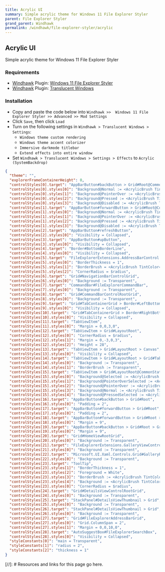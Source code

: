 ```yaml
---
title: Acrylic UI
summary: Simple acrylic theme for Windows 11 File Explorer Styler
parent: File Explorer Styler
grand_parent: Windhawk
permalink: /windhawk/file-explorer-styler/acrylic
---
```


## Acrylic UI
Simple acrylic theme for Windows 11 File Explorer Styler

### Requirements

- [Windhawk] Plugin: [Windows 11 File Explorer Styler]
- [Windhawk] Plugin: [Translucent Windows]

### Installation

- Copy and paste the code below into `Windhawk >>  Windows 11 File Explorer Styler >> Advanced >> Mod Settings`
- Click `Save`, then click `Load`
- Turn on the following settings in `Windhawk > Translucent Windows > Settings`:
  - `Windows theme custom rendering`
  - `Windows theme accent colorizer`
  - `Immersive darkmode titlebar`
  - `Extend effects into entire window`
- Set `Windhawk > Translucent Windows > Settings > Effects` to `Acrylic (SystemBackdrop)`

```json
{
  "theme": "",
  "explorerFrameContainerHeight": 0,
  "controlStyles[0].target": "AppBarButton#backButton > Grid#Root@CommonStates > Border#AppBarButtonInnerBorder",
  "controlStyles[0].styles[0]": "Background@Normal := <AcrylicBrush TintColor=\"Transparent\" Opacity=\"0.07\"/>",
  "controlStyles[0].styles[1]": "Background@PointerOver := <AcrylicBrush TintColor=\"{ThemeResource SystemAltLowColor}\" Opacity=\"0.12\"/>",
  "controlStyles[0].styles[2]": "Background@Pressed := <AcrylicBrush TintColor=\"Transparent\" Opacity=\"0.12\"/>",
  "controlStyles[0].styles[3]": "Background@Disabled := <AcrylicBrush TintColor=\"Transparent\" Opacity=\"0.05\"/>",
  "controlStyles[1].target": "AppBarButton#forwardButton > Grid#Root@CommonStates > Border#AppBarButtonInnerBorder",
  "controlStyles[1].styles[0]": "Background@Normal := <AcrylicBrush TintColor=\"Transparent\" Opacity=\"0.05\"/>",
  "controlStyles[1].styles[1]": "Background@PointerOver := <AcrylicBrush TintColor=\"{ThemeResource SystemAltLowColor}\" Opacity=\"0.12\"/>",
  "controlStyles[1].styles[2]": "Background@Pressed := <AcrylicBrush TintColor=\"Transparent\" Opacity=\"0.12\"/>",
  "controlStyles[1].styles[3]": "Background@Disabled := <AcrylicBrush TintColor=\"Transparent\" Opacity=\"0.05\"/>",
  "controlStyles[2].target": "AppBarButton#refreshButton",
  "controlStyles[2].styles[0]": "Visibility = Collapsed",
  "controlStyles[3].target": "AppBarButton#upButton",
  "controlStyles[3].styles[0]": "Visibility = Collapsed",
  "controlStyles[4].target": "Border#BottomBorderLine",
  "controlStyles[4].styles[0]": "Visibility = Collapsed",
  "controlStyles[5].target": "FileExplorerExtensions.AddressBarControl > Grid#PART_LayoutRoot > Grid#NormalModeGrid",
  "controlStyles[5].styles[0]": "BorderThickness = 1",
  "controlStyles[5].styles[1]": "BorderBrush = <AcrylicBrush TintColor=\"Transparent\" Opacity=\"0.5\" />",
  "controlStyles[5].styles[2]": "CornerRadius = $radius",
  "controlStyles[6].target": "Grid#NavigationBarControlGrid",
  "controlStyles[6].styles[0]": "Background := Transparent",
  "controlStyles[7].target": "CommandBar#FileExplorerCommandBar",
  "controlStyles[7].styles[0]": "Background := Transparent",
  "controlStyles[8].target": "Grid#CommandBarControlRootGrid",
  "controlStyles[8].styles[0]": "Background := Transparent",
  "controlStyles[9].target": "Grid#TabContainerGrid > Border#LeftBottomBorderLine",
  "controlStyles[9].styles[0]": "Visibility = Collapsed",
  "controlStyles[10].target": "Grid#TabContainerGrid > Border#RightBottomBorderLine",
  "controlStyles[10].styles[0]": "Visibility = Collapsed",
  "controlStyles[11].target": "TabViewItem",
  "controlStyles[11].styles[0]": "Margin = 0,0,3,0",
  "controlStyles[12].target": "TabViewItem > Grid#LayoutRoot",
  "controlStyles[12].styles[0]": "CornerRadius = $radius",
  "controlStyles[12].styles[1]": "Margin = 0,-3,0,3",
  "controlStyles[12].styles[2]": "Height = 28",
  "controlStyles[13].target": "TabViewItem > Grid#LayoutRoot > Canvas",
  "controlStyles[13].styles[0]": "Visibility = Collapsed",
  "controlStyles[14].target": "TabViewItem > Grid#LayoutRoot > Grid#TabContainer",
  "controlStyles[14].styles[0]": "Background := Transparent",
  "controlStyles[14].styles[1]": "BorderBrush := Transparent",
  "controlStyles[15].target": "TabViewItem > Grid#LayoutRoot@CommonStates",
  "controlStyles[15].styles[0]": "Background@Selected := <AcrylicBrush TintColor=\"{ThemeResource SystemAltLowColor}\" Opacity=\"0.35\" />",
  "controlStyles[15].styles[1]": "Background@PointerOverSelected := <AcrylicBrush TintColor=\"{ThemeResource SystemAltLowColor}\" Opacity=\"0.35\" />",
  "controlStyles[15].styles[2]": "Background@PointerOver := <AcrylicBrush TintColor=\"{ThemeResource SystemAltLowColor}\" Opacity=\"0.13\" />",
  "controlStyles[15].styles[3]": "Background@Normal := <AcrylicBrush TintColor=\"Transparent\" Opacity=\"0.05\" />",
  "controlStyles[15].styles[4]": "Background@PressedSelected := <AcrylicBrush TintColor=\"{ThemeResource SystemAltLowColor}\" Opacity=\"0.35\" />",
  "controlStyles[16].target": "AppBarButton#backButton > Grid#Root",
  "controlStyles[16].styles[0]": "Padding = 2",
  "controlStyles[17].target": "AppBarButton#forwardButton > Grid#Root",
  "controlStyles[17].styles[0]": "Padding = 2",
  "controlStyles[18].target": "AppBarButton#forwardButton > Grid#Root > Grid#ContentRoot > Viewbox#ContentViewbox",
  "controlStyles[18].styles[0]": "Margin = 9",
  "controlStyles[19].target": "AppBarButton#backButton > Grid#Root > Grid#ContentRoot > Viewbox#ContentViewbox",
  "controlStyles[19].styles[0]": "Margin = 9",
  "controlStyles[20].target": "Grid#HomeViewRootGrid",
  "controlStyles[20].styles[0]": "Background := Transparent",
  "controlStyles[21].target": "FileExplorerExtensions.GalleryViewControl#GalleryViewControl > Grid",
  "controlStyles[21].styles[0]": "Background := Transparent",
  "controlStyles[22].target": "Microsoft.UI.Xaml.Controls.Grid#GalleryRootGrid",
  "controlStyles[22].styles[0]": "Background := Transparent",
  "controlStyles[23].target": "ToolTip",
  "controlStyles[23].styles[1]": "BorderThickness = 1",
  "controlStyles[23].styles[2]": "Foreground = White",
  "controlStyles[23].styles[3]": "BorderBrush := <AcrylicBrush TintColor=\"Transparent\" Opacity=\"0.8\" />",
  "controlStyles[23].styles[4]": "Background := <AcrylicBrush TintColor=\"Transparent\" Opacity=\"0.4\" />",
  "controlStyles[23].styles[0]": "CornerRadius = $radius",
  "controlStyles[24].target": "Grid#DetailsViewControlRootGrid",
  "controlStyles[24].styles[0]": "Background := Transparent",
  "controlStyles[25].target": "StackPanel#DetailsViewThumbnail > Grid",
  "controlStyles[25].styles[0]": "Background := Transparent",
  "controlStyles[26].target": "StackPanel#DetailsViewThumbnail > Grid",
  "controlStyles[26].styles[0]": "Background := Transparent",
  "controlStyles[27].target": "Grid#FileExplorerAddressBarGrid",
  "controlStyles[27].styles[0]": "Grid.ColumnSpan = 2",
  "controlStyles[27].styles[1]": "Margin = 0,0,10,0",
  "controlStyles[28].target": "AutoSuggestBox#FileExplorerSearchBox",
  "controlStyles[28].styles[0]": "Visibility = Collapsed",
  "styleConstants[0]": "main = Transparent",
  "styleConstants[1]": "radius = 2",
  "styleConstants[2]": "thickness = 1"
}
```

<!-- ////////////////////////////////////////////////////////////////////////////////////////////////////////////////////// -->

[//]: # Resources and links for this page go here.

[Windhawk]: https://windhawk.net/
[Windows 11 File Explorer Styler]: https://windhawk.net/mods/windows-11-file-explorer-styler
[Translucent Windows]: https://windhawk.net/mods/translucent-windows

<!-- ////////////////////////////////////////////////////////////////////////////////////////////////////////////////////// -->